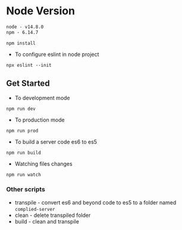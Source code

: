# Node Version

```txt
node - v14.8.0
npm - 6.14.7
```

```shell
npm install
```

- To configure eslint in node project

```shell
npx eslint --init
```

## Get Started

- To development mode

```shell
npm run dev
```

- To production mode

```shell
npm run prod
```

- To build a server code es6 to es5

```shell
npm run build
```

- Watching files changes

```shell
npm run watch
```

### Other scripts

- transpile - convert es6 and beyond code to es5 to a folder named `complied-server`
- clean - delete transpiled folder
- build - clean and transpile
